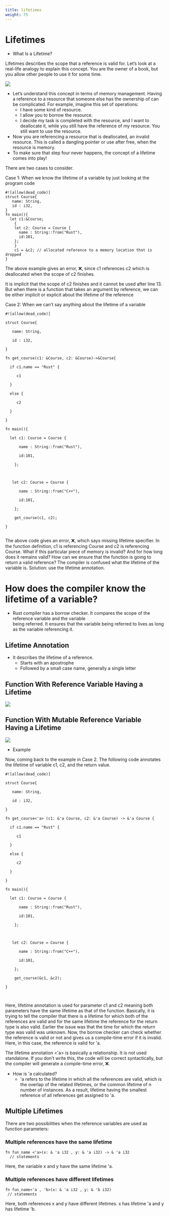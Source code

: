 ```yaml
---
title: lifetimes
weight: 75
---
```



# Lifetimes

- What Is a Lifetime? 

Lifetimes describes the scope that a reference is valid for.
Let’s look at a real-life analogy to explain this concept. You are the owner of a book, 
but you allow other people to use it for some time.

![](/img/diagrams/128.lifetime-ex.png)


- Let’s understand this concept in terms of memory management. Having a reference to a resource that someone else has the ownership of can be complicated.
For example, imagine this set of operations:
   - I have some kind of resource.
   - I allow you to borrow the resource.
   - I decide my task is completed with the resource, and I want to deallocate it, while you still have the reference of my resource.
    You still want to use the resource.
- Now you are referencing a resource that is deallocated, an invalid resource. This is called a dangling pointer or use after free, when the resource is memory.
- To make sure that step four never happens, the concept of a lifetime comes into play!

There are two cases to consider.

Case 1: When we know the lifetime of a variable by just looking at the program code

```
#![allow(dead_code)] 
struct Course{
   name: String,
   id : i32,
}
fn main(){
  let c1:&Course;
    {
    let c2: Course = Course {
      name : String::from("Rust"),
      id:101,
    };
    }
    c1 = &c2; // allocated reference to a memory location that is dropped
}

```

The above example gives an error, ❌, since c1 references c2 which is deallocated when the scope of c2 finishes.

It is implicit that the scope of c2 finishes and it cannot be used after line 13. But when there is a function that 
takes an argument by reference, we can be either implicit or explicit about the lifetime of the reference


Case 2: When we can’t say anything about the lifetime of a variable

```
#![allow(dead_code)] 

struct Course{

   name: String,

   id : i32,

}

fn get_course(c1: &Course, c2: &Course)->&Course{

  if c1.name == "Rust" {

     c1

  }

  else {

     c2

  }

}

fn main(){

  let c1: Course = Course {

      name : String::from("Rust"),

      id:101,

    };

    

   let c2: Course = Course {

      name : String::from("C++"),

      id:101,

    };

    get_course(c1, c2);   

}


```

The above code gives an error, ❌, which says missing lifetime specifier. In the function definition,
c1 is referencing Course and c2 is referencing Course. What if this particular piece of memory is invalid? And for
how long does it remains valid? How can we ensure that the function is going to return a valid reference? The compiler is 
confused what the lifetime of the variable is. Solution: use the lifetime annotation.


# How does the compiler know the lifetime of a variable?
  - Rust compiler has a borrow checker. It compares the scope of the reference variable and the variable  
    being referred. It ensures that the variable being referred to lives as long as the variable referencing it.


## Lifetime Annotation 

- It describes the lifetime of a reference.
    - Starts with an apostrophe
    - Followed by a small case name, generally a single letter
    
## Function With Reference Variable Having a Lifetime
![](/img/diagrams/129.lifetime-ref-variable.png)


## Function With Mutable Reference Variable Having a Lifetime

![](/img/diagrams/130.lifetime-mutable-variable.png)

- Example 

Now, coming back to the example in Case 2. The following code annotates the lifetime of variable c1, c2, and the return value.

```
#![allow(dead_code)] 

struct Course{

   name: String,

   id : i32,

}

fn get_course<'a> (c1: &'a Course, c2: &'a Course) -> &'a Course {

  if c1.name == "Rust" {

     c1

  }

  else {

     c2

  }

}

fn main(){

  let c1: Course = Course {

      name : String::from("Rust"),

      id:101,

    };

    

   let c2: Course = Course {

      name : String::from("C++"),

      id:101,

    };

    get_course(&c1, &c2);   

}



```

Here, lifetime annotation is used for parameter c1 and c2 meaning both parameters have the same lifetime as that of the function. Basically, it is trying to tell the compiler that there is a lifetime for which both of the references are valid and for the same lifetime the reference for the return type is also valid. Earlier the issue was that the time for which the return type was valid was unknown. Now, the borrow checker can check whether the reference is valid or not and gives us a 
compile-time error if it is invalid. Here, in this case, the reference is valid for 'a.

The lifetime annotation <'a> is basically a relationship. It is not used standalone. If you don’t write this, the code will
be correct syntactically, but the compiler will generate a compile-time error, ❌.

- How is 'a calculated?
  - 'a refers to the lifetime in which all the references are valid, which is the overlap of the related lifetimes,
    or the common lifetime of n number of instances. As a result, lifetime having the smallest reference of all references get assigned to 'a.
    
    
## Multiple Lifetimes 

There are two possibilities when the reference variables are used as function parameters:

### Multiple references have the same lifetime   

```
fn fun_name <'a>(x: & 'a i32 , y: & 'a i32) -> & 'a i32 
  // statements

```
Here, the variable x and y have the same lifetime 'a.

### Multiple references have different lifetimes

```
fn fun_name<'a , 'b>(x: & 'a i32 , y: & 'b i32) 
 // statements  
```
Here, both references x and y have different lifetimes. x has lifetime 'a and y has lifetime 'b.






